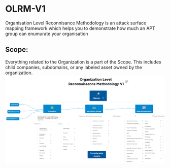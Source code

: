 # OLRM-V1
Organisation Level Reconnisance Methodology is an attack surface mapping framework which helps you to demonstrate how much an APT group can enumurate your organisation

## Scope:
Everything related to the Organization is a part of the Scope. This includes child companies, subdomains, or any labeled asset owned by the organization.
![alt text](https://github.com/pshthree/OLRM-V1/blob/main/OLRM.PNG?raw=true)



